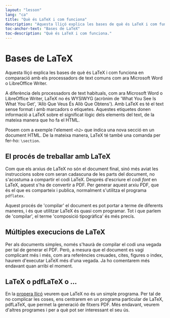 ```yaml
---
layout: "lesson"
lang: "ca"
title: "Què és LaTeX i com funciona"
description: "Aquesta lliçó explica les bases de què és LaTeX i com funciona en comparació amb els processadors de text comuns com ara Microsoft Word o LibreOffice Writer."
toc-anchor-text: "Bases de LaTeX"
toc-description: "Què és LaTeX i com funciona."
---
```


# Bases de LaTeX

<span
  class="summary">Aquesta lliçó explica les bases de què és LaTeX i com funciona en comparació amb els processadors de text comuns com ara Microsoft Word o LibreOffice Writer.</span>

A diferència dels processadors de text habituals, com ara Microsoft Word o LibreOffice Writer, LaTeX no és WYSIWYG (acrònim de 'What You See Is What You Get', 'Allò Que Veus És Allò Que Obtens'). Amb LaTeX es té el text sense format i amb marcadors o etiquetes. Aquestes etiquetes donen informació a LaTeX sobre el significat lògic dels elements del text, de la mateixa manera que ho fa el HTML.

Posem com a exemple l'element `<h2>` que indica una nova secció en un document HTML. De la mateixa manera, LaTeX té també una comanda per fer-ho: `\section`.

## El procés de treballar amb LaTeX

Com que els arxius de LaTeX no són el document final, sinó més aviat les instruccions sobre com seran cadascuna de les parts del document, no s'acostuma a compartir el codi LaTeX. Després d'escriure el _codi font_ en LaTeX, aquest s'ha de convertir a PDF. Per generar aquest arxiu PDF, que és el que es comparteix i publica, normalment s'utilitza el programa `pdflatex`.

Aquest procés de 'compilar' el document es pot portar a terme de diferents maneres, i és que utilitzar LaTeX és quasi com programar. Tot i que parlem de 'compilar', el terme 'composició tipogràfica' és més precís.

## Múltiples execucions de LaTeX

Per als documents simples, només s'haurà de compilar el codi una vegada per tal de generar el PDF. Però, a mesura que el document es vagi complicant més i més, com ara referències creuades, cites, figures o index, haurem d'executar LaTeX més d'una vegada. Ja ho comentarem més endavant quan arribi el moment.

## LaTeX o pdfLaTeX o ...

En la [propera lliçó](lesson-02) veurem que LaTeX no és un simple programa. Per tal de no complicar les coses, ens centrarem en un programa particular de LaTeX, pdfLaTeX, que permet la generació de fitxers PDF. Més endavant, veurem d'altres programes i per a què pot ser interessant el seu ús.
